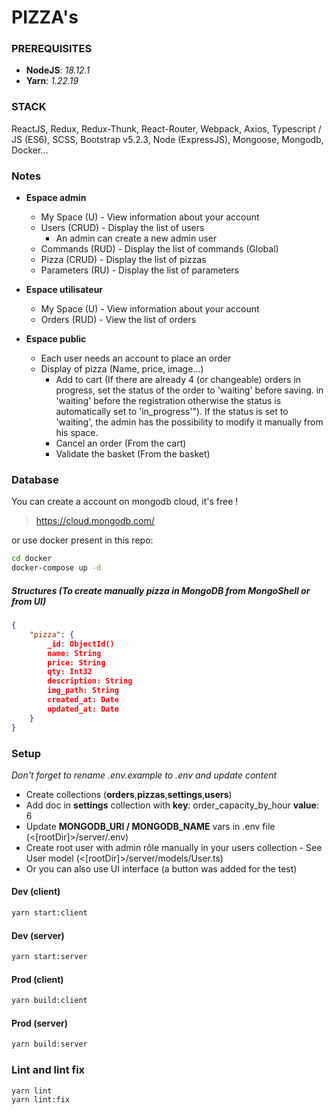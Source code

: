# PIZZA's

### PREREQUISITES

- **NodeJS**: *18.12.1*
- **Yarn**: *1.22.19*

### STACK

ReactJS, Redux, Redux-Thunk, React-Router, Webpack, Axios, Typescript / JS (ES6), SCSS, Bootstrap v5.2.3, Node (ExpressJS), Mongoose, Mongodb, Docker...

### Notes

-   **Espace admin**

    - My Space (U) - View information about your account
    - Users (CRUD) - Display the list of users
        - An admin can create a new admin user
    - Commands (RUD) - Display the list of commands (Global)
    - Pizza (CRUD) - Display the list of pizzas
    - Parameters (RU) - Display the list of parameters

- **Espace utilisateur**

    - My Space (U) - View information about your account
    - Orders (RUD) - View the list of orders

- **Espace public**
    - Each user needs an account to place an order
    - Display of pizza (Name, price, image...)
        - Add to cart (If there are already 4 (or changeable) orders in progress, set the status of the order to 'waiting' before saving. in 'waiting' before the registration otherwise the status is automatically set to 'in_progress'"). If the status is set to 'waiting', the admin has the possibility to modify it manually from his space.
        - Cancel an order (From the cart)
        - Validate the basket (From the basket)


### Database

You can create a account on mongodb cloud, it's free !
> https://cloud.mongodb.com/

or use docker present in this repo:

```sh
cd docker
docker-compose up -d
```

##### Structures (To create manually pizza in MongoDB from MongoShell or from UI)

```json
{
	"pizza": {
		_id: ObjectId()
		name: String
		price: String
		qty: Int32
		description: String
		img_path: String
		created_at: Date
		updated_at: Date
	}
}
```

### Setup

*Don't forget to rename .env.example to .env and update content*

- Create collections (**orders**,**pizzas**,**settings**,**users**)
- Add doc in **settings** collection with **key**: order_capacity_by_hour **value**: 6
- Update **MONGODB_URI / MONGODB_NAME** vars in .env file (<[rootDir]>/server/.env)
- Create root user with admin rôle manually in your users collection - See User model (<[rootDir]>/server/models/User.ts)
- Or you can also use UI interface (a button was added for the test)

#### Dev (client)

```sh
yarn start:client
```

#### Dev (server)

```sh
yarn start:server
```

#### Prod (client)

```sh
yarn build:client
```

#### Prod (server)

```sh
yarn build:server
```

### Lint and lint fix

```sh
yarn lint
yarn lint:fix
```
